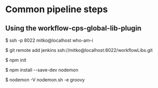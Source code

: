 # Common pipeline steps

## Using the workflow-cps-global-lib-plugin

$ ssh -p 8022 mitko@localhost who-am-i

$ git remote add jenkins ssh://mitko@localhost:8022/workflowLibs.git

$ npm init

$ npm install --save-dev nodemon

$ nodemon -V nodemon.sh -e groovy